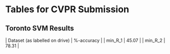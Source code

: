 # Tables for CVPR Submission

## Toronto SVM Results

| Dataset (as labelled on drive) | %-accuracy |
| min_R_1    | 45.07 |
| min_R_2    | 78.31 |
